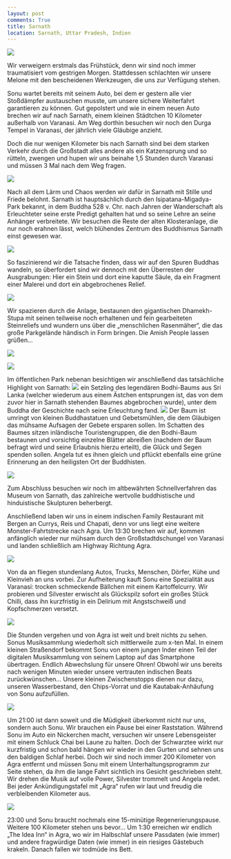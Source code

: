 ```yaml
---
layout: post
comments: True
title: Sarnath
location: Sarnath, Uttar Pradesh, Indien
---
```

<p>
<a href='http://whataboutas.data.s3.amazonaws.com/images/2015-04-25-sarnath/DSC_4109_corr.jpg' data-lightbox='Post' title='Die Gebetsmühlen von Sarnath'
><img class='img-wide' src='http://whataboutas.data.s3.amazonaws.com/images/2015-04-25-sarnath/previews/DSC_4109_corr.jpg' /></a>
</p>
<p>
Wir verweigern erstmals das Frühstück, denn wir sind noch immer traumatisiert vom gestrigen Morgen. Stattdessen schlachten wir unsere Melone mit den bescheidenen Werkzeugen, die uns zur Verfügung stehen.
</p>
<!--more-->
<p>
Sonu wartet bereits mit seinem Auto, bei dem er gestern alle vier Stoßdämpfer austauschen musste, um unsere sichere Weiterfahrt garantieren zu können. Gut gepolstert und wie in einem neuen Auto brechen wir auf nach Sarnath, einem kleinen Städtchen 10 Kilometer außerhalb von Varanasi. Am Weg dorthin besuchen wir noch den Durga Tempel in Varanasi, der jährlich viele Gläubige anzieht.
</p>
<p>
Doch die nur wenigen Kilometer bis nach Sarnath sind bei dem starken Verkehr durch die Großstadt alles andere als ein Katzensprung und so rütteln, zwengen und hupen wir uns beinahe 1,5 Stunden durch Varanasi und müssen 3 Mal nach dem Weg fragen.
</p>
<p>
<a href='http://whataboutas.data.s3.amazonaws.com/images/2015-04-25-sarnath/DSC_4086.JPG' data-lightbox='Post' title='Im Isipatana-Migadya-Park'
><img class='img-wide' src='http://whataboutas.data.s3.amazonaws.com/images/2015-04-25-sarnath/DSC_4086.JPG' /></a>
</p>
<p>
Nach all dem Lärm und Chaos werden wir dafür in Sarnath mit Stille und Friede belohnt. Sarnath ist hauptsächlich durch den Isipatana-Migadya-Park bekannt, in dem Buddha 528 v. Chr. nach Jahren der Wanderschaft als Erleuchteter seine erste Predigt gehalten hat und so seine Lehre an seine Anhänger verbreitete. Wir besuchen die Reste der alten Klosteranlage, die nur noch erahnen lässt, welch blühendes Zentrum des Buddhismus Sarnath einst gewesen war.
</p>
<p>
<a href='http://whataboutas.data.s3.amazonaws.com/images/2015-04-25-sarnath/DSC_4070.JPG' data-lightbox='Post' title='Überreste der Klosteranlage'
><img class='img-wide' src='http://whataboutas.data.s3.amazonaws.com/images/2015-04-25-sarnath/DSC_4070.JPG' /></a>
</p>
<p> 
So faszinierend wir die Tatsache finden, dass wir auf den Spuren Buddhas wandeln, so überfordert sind wir dennoch mit den Überresten der Ausgrabungen: Hier ein Stein und dort eine kaputte Säule, da ein Fragment einer Malerei und dort ein abgebrochenes Relief.
</p>
<p>
<a href='http://whataboutas.data.s3.amazonaws.com/images/2015-04-25-sarnath/DSC_4080.JPG' data-lightbox='Post' title='Dhamekh-Stupa'
><img class='img-wide' src='http://whataboutas.data.s3.amazonaws.com/images/2015-04-25-sarnath/DSC_4080.JPG' /></a>
</p>
<p>
Wir spazieren durch die Anlage, bestaunen den gigantischen Dhamekh-Stupa mit seinen teilweise noch erhaltenen und fein gearbeiteten Steinreliefs und wundern uns über die „menschlichen Rasenmäher“, die das große Parkgelände händisch in Form bringen. Die Amish People lassen grüßen…
</p>
<p>
<a href='http://whataboutas.data.s3.amazonaws.com/images/2015-04-25-sarnath/DSC_4076.JPG' data-lightbox='Post' title='Die Rasenmäher von Sarnath'
><img class='img-wide' src='http://whataboutas.data.s3.amazonaws.com/images/2015-04-25-sarnath/DSC_4076.JPG' /></a>
</p>
<p>
<a href='http://whataboutas.data.s3.amazonaws.com/images/2015-04-25-sarnath/DSC_4088.JPG' data-lightbox='Post' title='Überreste feiner Muster'
><img class='img-wide' src='http://whataboutas.data.s3.amazonaws.com/images/2015-04-25-sarnath/DSC_4088.JPG' /></a>
</p>
<p>
Im öffentlichen Park nebenan besichtigen wir anschließend das tatsächliche Highlight von Sarnath:
<a href='http://whataboutas.data.s3.amazonaws.com/images/2015-04-25-sarnath/DSC_4119.JPG' class='imageslink' data-lightbox='Post' title='Pilgerer im Schatten des Bodhi-Baums'><img class='links' src='http://whataboutas.data.s3.amazonaws.com/images/2015-04-25-sarnath/thumbs/DSC_4119.JPG' /></a>
ein Setzling des legendären Bodhi-Baums aus Sri Lanka (welcher wiederum aus einem Ästchen entsprungen ist, das von dem zuvor hier in Sarnath stehenden Baumes abgebrochen wurde), unter dem Buddha der Geschichte nach seine Erleuchtung fand.
<a href='http://whataboutas.data.s3.amazonaws.com/images/2015-04-25-sarnath/DSC_4117.JPG' class='imageslink' data-lightbox='Post' title='Angela mit einem Blatt des Bodhi-Baums'><img class='rechts' src='http://whataboutas.data.s3.amazonaws.com/images/2015-04-25-sarnath/thumbs/DSC_4117.JPG' /></a>
Der Baum ist umringt von kleinen Buddhastatuen und Gebetsmühlen, die dem Gläubigen das mühsame Aufsagen der Gebete ersparen sollen. Im Schatten des Baumes sitzen inländische Touristengruppen, die den Bodhi-Baum bestaunen und vorsichtig einzelne Blätter abreißen (nachdem der Baum befragt wird und seine Erlaubnis hierzu erteilt), die Glück und Segen spenden sollen. Angela tut es ihnen gleich und pflückt ebenfalls eine grüne Erinnerung an den heiligsten Ort der Buddhisten.
</p>
<p>
<a href='http://whataboutas.data.s3.amazonaws.com/images/2015-04-25-sarnath/DSC_4122.JPG' data-lightbox='Post' title='Das Parkgelände'
><img class='img-wide' src='http://whataboutas.data.s3.amazonaws.com/images/2015-04-25-sarnath/DSC_4122.JPG' /></a>
</p>
<p>
Zum Abschluss besuchen wir noch im altbewährten Schnellverfahren das Museum von Sarnath, das zahlreiche wertvolle buddhistische und hinduistische Skulpturen beherbergt.
</p>
<p>
Anschließend laben wir uns in einem indischen Family Restaurant mit Bergen an Currys, Reis und Chapati, denn vor uns liegt eine weitere Monster-Fahrtstrecke nach Agra. Um 13:30 brechen wir auf, kommen anfänglich wieder nur mühsam durch den Großstadtdschungel von Varanasi und landen schließlich am Highway Richtung Agra.
</p>
<p>
<a href='http://whataboutas.data.s3.amazonaws.com/images/2015-04-25-sarnath/DSC_4158.JPG' data-lightbox='Post' title='Blick in die Landschaft'
><img class='img-wide' src='http://whataboutas.data.s3.amazonaws.com/images/2015-04-25-sarnath/DSC_4158.JPG' /></a>
</p>
<p>
Von da an fliegen stundenlang Autos, Trucks, Menschen, Dörfer, Kühe und Kleinvieh an uns vorbei. Zur Aufheiterung kauft Sonu eine Spezialität aus Varanasi: trocken schmeckende Bällchen mit einem Kartoffelcurry. Wir probieren und Silvester erwischt als Glückspilz sofort ein großes Stück Chilli, dass ihn kurzfristig in ein Delirium mit Angstschweiß und Kopfschmerzen versetzt.
</p>
<p>
<a href='http://whataboutas.data.s3.amazonaws.com/images/2015-04-25-sarnath/DSC_4133.JPG' data-lightbox='Post' title='Getrocknete Kuhfladen am Straßenrand'
><img class='img-wide' src='http://whataboutas.data.s3.amazonaws.com/images/2015-04-25-sarnath/DSC_4133.JPG' /></a>
</p>
<p>
Die Stunden vergehen und von Agra ist weit und breit nichts zu sehen. Sonus Musiksammlung wiederholt sich mittlerweile zum x-ten Mal. In einem kleinen Straßendorf bekommt Sonu von einem jungen Inder einen Teil der digitalen Musiksammlung von seinem Laptop auf das Smartphone übertragen. Endlich Abwechslung für unsere Ohren! Obwohl wir uns bereits nach wenigen Minuten wieder unsere vertrauten indischen Beats zurückwünschen… Unsere kleinen Zwischenstopps dienen nur dazu, unseren Wasserbestand, den Chips-Vorrat und die Kautabak-Anhäufung von Sonu aufzufüllen.
</p>
<p>
<a href='http://whataboutas.data.s3.amazonaws.com/images/2015-04-25-sarnath/DSC_4147.JPG' data-lightbox='Post' title='Sonu am Fahrersitz'
><img class='img-wide' src='http://whataboutas.data.s3.amazonaws.com/images/2015-04-25-sarnath/DSC_4147.JPG' /></a>
</p>
<p>
Um 21:00 ist dann soweit und die Müdigkeit überkommt nicht nur uns, sondern auch Sonu. Wir brauchen ein Pause bei einer Raststation. Während Sonu im Auto ein Nickerchen macht, versuchen wir unsere Lebensgeister mit einem Schluck Chai bei Laune zu halten. Doch der Schwarztee wirkt nur kurzfristig und schon bald hängen wir wieder in den Gurten und sehnen uns den baldigen Schlaf herbei. Doch wir sind noch immer 200 Kilometer von Agra entfernt und müssen Sonu mit einem Unterhaltungsprogramm zur Seite stehen, da ihm die lange Fahrt sichtlich ins Gesicht geschrieben steht. Wir drehen die Musik auf volle Power, Silvester trommelt und Angela redet. Bei jeder Ankündigungstafel mit „Agra“ rufen wir laut und freudig die verbleibenden Kilometer aus. 
</p>
<p>
<a href='http://whataboutas.data.s3.amazonaws.com/images/2015-04-25-sarnath/DSC_4176.JPG' data-lightbox='Post' title='Chai hilft...'
><img class='img-wide' src='http://whataboutas.data.s3.amazonaws.com/images/2015-04-25-sarnath/DSC_4176.JPG' /></a>
</p>
<p>
23:00 und Sonu braucht nochmals eine 15-minütige Regenerierungspause. Weitere 100 Kilometer stehen uns bevor…
Um 1:30 erreichen wir endlich „The Idea Inn“ in Agra, wo wir im Halbschlaf unsere Passdaten (wie immer) und andere fragwürdige Daten (wie immer) in ein riesiges Gästebuch krakeln. Danach fallen wir todmüde ins Bett.
</p>
